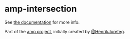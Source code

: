 # amp-intersection

See [the documentation](http://amp-project.com#amp-intersection) for more info.

Part of the [amp project](http://amp-project.com#amp-intersection), initially created by [@HenrikJoreteg](http://twitter.com/henrikjoreteg).